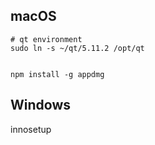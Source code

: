 

## macOS

```
# qt environment
sudo ln -s ~/qt/5.11.2 /opt/qt


npm install -g appdmg
```


## Windows


innosetup
